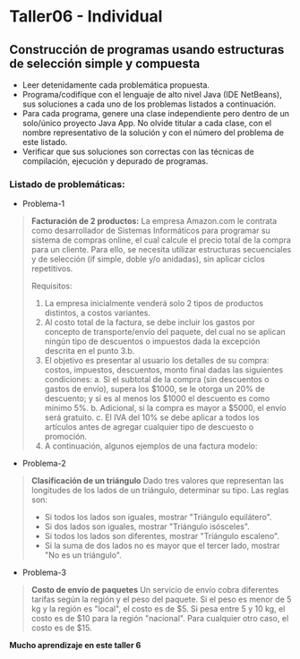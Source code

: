 # Taller06 - Individual

## Construcción de programas usando estructuras de selección simple y compuesta

* Leer detenidamente cada problemática propuesta.
* Programa/codifíque con el lenguaje de alto nivel Java (IDE NetBeans), sus soluciones a cada uno de los problemas listados a continuación. 
* Para cada programa, genere una clase independiente pero dentro de un solo/único proyecto Java App. No olvide titular a cada clase, con el nombre representativo de la solución y con el número del problema de este listado. 
* Verificar que sus soluciones son correctas con las técnicas de compilación, ejecución y depurado de programas.

### Listado de problemáticas:

* Problema-1
> **Facturación de 2 productos:** La empresa Amazon.com le contrata como desarrollador de Sistemas Informáticos para programar su sistema de compras online, el cual calcule el precio total de la compra para un cliente. Para ello, se necesita utilizar estructuras secuenciales y de selección (if simple, doble y/o anidadas), sin aplicar ciclos repetitivos.
> 
> Requisitos:
> 
> 1.	La empresa inicialmente venderá solo 2 tipos de productos distintos, a costos variantes. 
> 2.	Al costo total de la factura, se debe incluir los gastos por concepto de transporte/envío del paquete, del cual no se aplican ningún tipo de descuentos o impuestos dada la excepción descrita en el punto 3.b. 
> 3.	El objetivo es presentar al usuario los detalles de su compra: costos, impuestos, descuentos, monto final dadas las siguientes condiciones: 
> 	a.	Si el subtotal de la compra (sin descuentos o gastos de envío), supera los $1000, se le otorga un 20% de descuento; y si es al menos los $1000 el descuento es como mínimo 5%.
> 	b.	Adicional, si la compra es mayor a $5000, el envío será gratuito. 
> 	c.	El IVA del 10% se debe aplicar a todos los artículos antes de agregar cualquier tipo de descuesto o promoción. 
> 4.	A continuación, algunos ejemplos de una factura modelo: 


* Problema-2
> **Clasificación de un triángulo** Dado tres valores que representan las longitudes de los lados de un triángulo, determinar su tipo. Las reglas son:
> 
> - Si todos los lados son iguales, mostrar "Triángulo equilátero".
> - Si dos lados son iguales, mostrar "Triángulo isósceles".
> - Si todos los lados son diferentes, mostrar "Triángulo escaleno".
> - Si la suma de dos lados no es mayor que el tercer lado, mostrar "No es un triángulo".

* Problema-3
> **Costo de envío de paquetes** Un servicio de envío cobra diferentes tarifas según la región y el peso del paquete. Si el peso es menor de 5 kg y la región es "local", el costo es de $5. Si pesa entre 5 y 10 kg, el costo es de $10 para la región "nacional". Para cualquier otro caso, el costo es de $15.


**Mucho aprendizaje en este taller 6**
